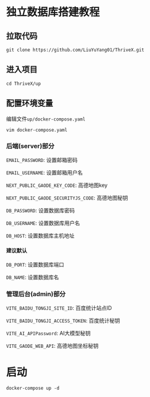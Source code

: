 # 独立数据库搭建教程


## 拉取代码
```shell
git clone https://github.com/LiuYuYang01/ThriveX.git
```

## 进入项目
```shell
cd ThriveX/up
```
## 配置环境变量

编辑文件`up/docker-compose.yaml`

```shell
vim docker-compose.yaml
```


### 后端(server)部分

`EMAIL_PASSWORD`: 设置邮箱密码

`EMAIL_USERNAME`: 设置邮箱用户名

`NEXT_PUBLIC_GAODE_KEY_CODE`: 高德地图key

`NEXT_PUBLIC_GAODE_SECURITYJS_CODE`: 高德地图秘钥

`DB_PASSWORD`: 设置数据库密码

`DB_USERNAME`: 设置数据库用户名

`DB_HOST`: 设置数据库主机地址

#### 建议默认

`DB_PORT`: 设置数据库端口

`DB_NAME`: 设置数据库名



### 管理后台(admin)部分

`VITE_BAIDU_TONGJI_SITE_ID`: 百度统计站点ID

`VITE_BAIDU_TONGJI_ACCESS_TOKEN`: 百度统计秘钥

`VITE_AI_APIPassword`: AI大模型秘钥

`VITE_GAODE_WEB_API`: 高德地图坐标秘钥


# 启动

```shell
docker-compose up -d
```